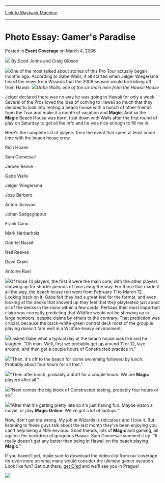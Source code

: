 
---
[Link to Wayback Machine](https://web.archive.org/web/20171029094219/https://magic.wizards.com/en/articles/archive/event-coverage/photo-essay-gamers-paradise-2006-03-04)

[_metadata_:author]:- "Scott Johns and Craig Gibson"
[_metadata_:generator]:- "Drupal 7 (http://drupal.org)"
[_metadata_:node]:- "542856"
[_metadata_:publish_date]:- "2006-03-04"
[_metadata_:source]:- "div-main-content"
[_metadata_:title]:- "Photo Essay: Gamer's Paradise"
[_metadata_:wayback_capture_timestamp]:- "2017-10-29 09:42:19"
[_metadata_:wayback_raw_url]:- "https://web.archive.org/web/20171029094219id_/https://magic.wizards.com/en/articles/archive/event-coverage/photo-essay-gamers-paradise-2006-03-04"
[_metadata_:wayback_url]:- "https://magic.wizards.com/en/articles/archive/event-coverage/photo-essay-gamers-paradise-2006-03-04"
---


Photo Essay: Gamer's Paradise
=============================



 Posted in **Event Coverage**
 on March 4, 2006 






![](https://media.magic.wizards.com/styles/auth_small/public/generic-avatar-150_119.png)
By Scott Johns and Craig Gibson











![](https://media.magic.wizards.com/image_legacy_migration/sideboard/images/pthon06/bh_house.jpg)One of the most talked about stories of this Pro Tour actually began months ago. According to Gabe Walls, it all started when Jelger Wiegersma heard the news from Wizards that the 2006 season would be kicking off from Hawaii. ![](https://media.magic.wizards.com/image_legacy_migration/sideboard/images/pthon06/bh_walls.jpg)*Gabe Walls, one of the six main men from the Hawaii House*


Jelger declared there was no way he was going to Hawaii for only a week. Several of the Pros loved the idea of coming to Hawaii so much that they decided to look into renting a beach house with a bunch of other friends from the Tour and make it a month of vacation and **Magic**. And so the **Magic** Beach House was born. I sat down with Walls after the first round of play on Saturday to get all the info and he was nice enough to fill me in.


Here's the complete list of players from the event that spent at least some time with the beach house crew.


Rich Hoaen  

Sam Gomersall  

Jeroen Remie  

Gabe Walls  

Jelger Wiegersma  

Jose Barbero  

Anton Jonsson  

Johan Sadgeghpour  

Frank Canu  

Mark Herberholz  

Gabriel Nassif  

Neil Reeves  

Dave Grant  

Antoine Ruel


![](https://media.magic.wizards.com/image_legacy_migration/sideboard/images/pthon06/bh_jelger.jpg)Of those 14 players, the first 8 were the main core, with the other players showing up for shorter periods of time along the way. For those that made it all the way, the beach house run went from February 11 to March 12. Looking back on it, Gabe felt they had a great feel for the format, and even looking at the decks that showed up they feel that they playtested just about all of the decks in the room within a few cards. Perhaps their most important claim was correctly predicting that Wildfire would not be showing up in large numbers, despite claims by others to the contrary. That prediction was crucial, because the black-white-green control deck most of the group is playing doesn't fare well in a Wildfire-heavy environment.


![](https://media.magic.wizards.com/image_legacy_migration/sideboard/images/pthon06/bh_sesame.jpg)I asked Gabe what a typical day at the beach house was like and he laughed. "Oh man. Well, first we probably get up around 11 or 12, laze around, and then get a couple hours of Constructed practice in."


![](https://media.magic.wizards.com/image_legacy_migration/sideboard/images/pthon06/bh_beach.jpg)"Then, it's off to the beach for some swimming followed by lunch. Probably about four hours for all that."


![](https://media.magic.wizards.com/image_legacy_migration/sideboard/images/pthon06/bh_players.jpg)"Then after lunch, probably a draft for a couple hours. We are **Magic** players after all."


![](https://media.magic.wizards.com/image_legacy_migration/sideboard/images/pthon06/bh_shirt.jpg)"Next comes the big block of Constructed testing, probably four hours or so."


![](https://media.magic.wizards.com/image_legacy_migration/sideboard/images/pthon06/bh_laptops.jpg)"After that it's getting pretty late so it's just having fun. Maybe watch a movie, or play **Magic Online**. We've got a *lot* of laptops."


Now, don't get me wrong. My job at Wizards is ridiculous and I love it. But, listening to these guys talk about the last month they've been enjoying you can't help being a *little* envious. Good friends, lots of **Magic** and gaming, all against the backdrop of gorgeous Hawaii. Sam Gomersall summed it up: "It really doesn't get any better than being in Hawaii on the beach playing **Magic**."


If you haven't yet, make sure to download the video clip from our coverage for even more on what many would consider the ultimate gamer vacation. Look like fun? Get out there, [get Q'ed](http://archive.wizards.com/Magic/Magazine/Article.aspx?x=protour/prague06/qualifiers) and we'll see you in Prague!


![](https://media.magic.wizards.com/image_legacy_migration/sideboard/images/pthon06/bh_film.jpg)





